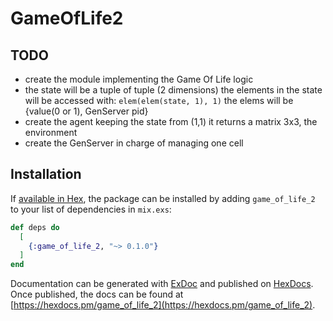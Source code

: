 # GameOfLife2

## TODO

- create the module implementing the Game Of Life logic
- the state will be a tuple of tuple (2 dimensions)
  the elements in the state will be accessed with: `elem(elem(state, 1), 1)`
  the elems will be {value(0 or 1), GenServer pid}
- create the agent keeping the state
  from (1,1) it returns a matrix 3x3, the environment
- create the GenServer in charge of managing one cell

## Installation

If [available in Hex](https://hex.pm/docs/publish), the package can be installed
by adding `game_of_life_2` to your list of dependencies in `mix.exs`:

```elixir
def deps do
  [
    {:game_of_life_2, "~> 0.1.0"}
  ]
end
```

Documentation can be generated with [ExDoc](https://github.com/elixir-lang/ex_doc)
and published on [HexDocs](https://hexdocs.pm). Once published, the docs can
be found at [https://hexdocs.pm/game_of_life_2](https://hexdocs.pm/game_of_life_2).


